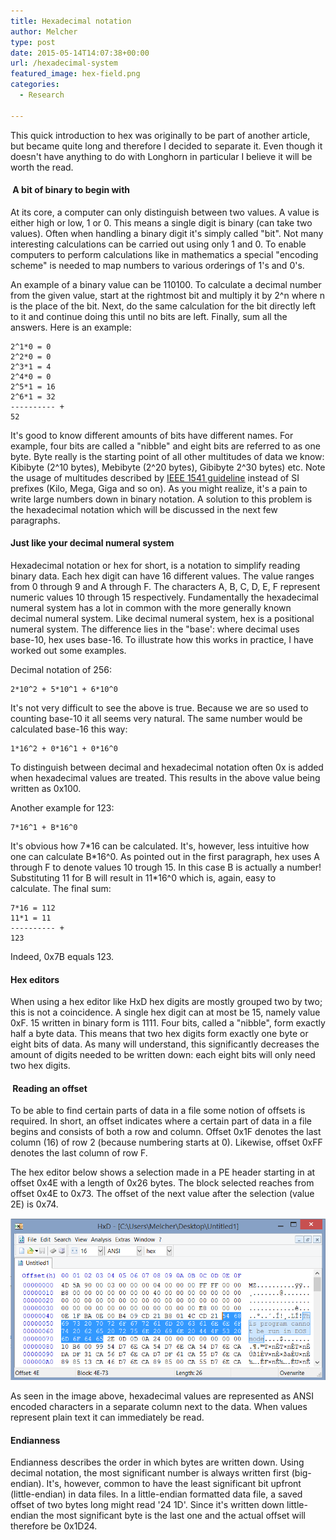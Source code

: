 ```yaml
---
title: Hexadecimal notation
author: Melcher
type: post
date: 2015-05-14T14:07:38+00:00
url: /hexadecimal-system
featured_image: hex-field.png
categories:
  - Research

---
```

This quick introduction to hex was originally to be part of another article, but became quite long and therefore I decided to separate it. Even though it doesn't have anything to do with Longhorn in particular I believe it will be worth the read.

####  A bit of binary to begin with

At its core, a computer can only distinguish between two values. A value is either high or low, 1 or 0. This means a single digit is binary (can take two values). Often when handling a binary digit it's simply called "bit". Not many interesting calculations can be carried out using only 1 and 0. To enable computers to perform calculations like in mathematics a special "encoding scheme" is needed to map numbers to various orderings of 1's and 0's.

An example of a binary value can be 110100. To calculate a decimal number from the given value, start at the rightmost bit and multiply it by 2^n where n is the place of the bit. Next, do the same calculation for the bit directly left to it and continue doing this until no bits are left. Finally, sum all the answers. Here is an example:

```
2^1*0 = 0
2^2*0 = 0
2^3*1 = 4
2^4*0 = 0
2^5*1 = 16
2^6*1 = 32
---------- +
52
```

It's good to know different amounts of bits have different names. For example, four bits are called a "nibble" and eight bits are referred to as one byte. Byte really is the starting point of all other multitudes of data we know: Kibibyte (2^10 bytes), Mebibyte (2^20 bytes), Gibibyte 2^30 bytes) etc. Note the usage of multitudes described by [IEEE 1541 guideline](https://en.wikipedia.org/wiki/IEEE_1541-2002) instead of SI prefixes (Kilo, Mega, Giga and so on). As you might realize, it's a pain to write large numbers down in binary notation. A solution to this problem is the hexadecimal notation which will be discussed in the next few paragraphs.

#### Just like your decimal numeral system

Hexadecimal notation or hex for short, is a notation to simplify reading binary data. Each hex digit can have 16 different values. The value ranges from 0 through 9 and A through F. The characters A, B, C, D, E, F represent numeric values 10 through 15 respectively. Fundamentally the hexadecimal numeral system has a lot in common with the more generally known decimal numeral system. Like decimal numeral system, hex is a positional numeral system. The difference lies in the "base': where decimal uses base-10, hex uses base-16. To illustrate how this works in practice, I have worked out some examples.

Decimal notation of 256:
```
2*10^2 + 5*10^1 + 6*10^0
```

It's not very difficult to see the above is true. Because we are so used to counting base-10 it all seems very natural. The same number would be calculated base-16 this way:
```
1*16^2 + 0*16^1 + 0*16^0
```

To distinguish between decimal and hexadecimal notation often 0x is added when hexadecimal values are treated. This results in the above value being written as 0x100.

Another example for 123:
```
7*16^1 + B*16^0
```

It's obvious how 7\*16 can be calculated. It's, however, less intuitive how one can calculate B\*16^0. As pointed out in the first paragraph, hex uses A through F to denote values 10 trough 15. In this case B is actually a number! Substituting 11 for B will result in 11\*16^0 which is, again, easy to calculate. The final sum:

```
7*16 = 112
11*1 = 11
---------- +
123
```

Indeed, 0x7B equals 123.

#### Hex editors

When using a hex editor like HxD hex digits are mostly grouped two by two; this is not a coincidence. A single hex digit can at most be 15, namely value 0xF. 15 written in binary form is 1111. Four bits, called a "nibble", form exactly half a byte data. This means that two hex digits form exactly one byte or eight bits of data. As many will understand, this significantly decreases the amount of digits needed to be written down: each eight bits will only need two hex digits.

####  Reading an offset

To be able to find certain parts of data in a file some notion of offsets is required. In short, an offset indicates where a certain part of data in a file begins and consists of both a row and column. Offset 0x1F denotes the last column (16) of row 2 (because numbering starts at 0). Likewise, offset 0xFF denotes the last column of row F.

The hex editor below shows a selection made in a PE header starting in at offset 0x4E with a length of 0x26 bytes. The block selected reaches from offset 0x4E to 0x73. The offset of the next value after the selection (value 2E) is 0x74.

![](HexEditor.png)

As seen in the image above, hexadecimal values are represented as ANSI encoded characters in a separate column next to the data. When values represent plain text it can immediately be read.

#### Endianness

Endianness describes the order in which bytes are written down. Using decimal notation, the most significant number is always written first (big-endian). It's, however, common to have the least significant bit upfront (little-endian) in data files. In a little-endian formatted data file, a saved offset of two bytes long might read '24 1D'. Since it's written down little-endian the most significant byte is the last one and the actual offset will therefore be 0x1D24.